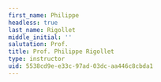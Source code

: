 ```yaml
---
first_name: Philippe
headless: true
last_name: Rigollet
middle_initial: ''
salutation: Prof.
title: Prof. Philippe Rigollet
type: instructor
uid: 5538cd9e-e33c-97ad-03dc-aa446c8cbda1
---
```

